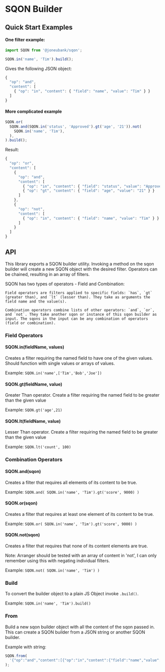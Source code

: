 # SQON Builder

## Quick Start Examples

#### One filter example:

```js
import SQON from '@joneubank/sqon';

SQON.in('name', 'Tim').build();
```

Gives the following JSON object:

```js
{
  "op": "and",
  "content": [
    { "op": "in", "content": { "field": "name", "value": "Tim" } }
  ]
}
```

#### More complicated example

```js
SQON.or(
  SQON.and(SQON.in('status', 'Approved').gt('age', '21')).not(
    SQON.in('name', 'Tim'),
  ),
).build();
```

Result:

```js
{
  "op": "or",
  "content": [
    {
      "op": "and",
      "content": [
        { "op": "in", "content": { "field": "status", "value": "Approved" } },
        { "op": "gt", "content": { "field": "age", "value": "21" } }
      ]
    },
    {
      "op": "not",
      "content": [
        { "op": "in", "content": { "field": "name", "value": "Tim" } }
      ]
    }
  ]
}
```

## API

This library exports a SQON builder utility. Invoking a method on the sqon builder will create a new SQON object with the desired filter. Operators can be chained, resulting in an array of filters.

SQON has two types of operators - Field and Combination:

    Field operators are filters applied to specific fields: `has`, `gt` (greater than), and `lt` (lesser than). They take as arguments the field name and the value(s).

    Combination operators combine lists of other operators: `and`, `or`, and `not`. They take another sqon or instance of this sqon builder as input. The sqons in the input can be any combination of operators (field or combination).

### Field Operators

#### SQON.in(fieldName, values)

Creates a filter requiring the named field to have one of the given values. Should function with single values or arrays of values.

Example: `SQON.in('name',['Tim','Bob','Joe'])`

#### SQON.gt(fieldName, value)

Greater Than operator. Create a filter requiring the named field to be greater than the given value

Example: `SQON.gt('age',21)`

#### SQON.lt(fieldName, value)

Lesser Than operator. Create a filter requiring the named field to be greater than the given value

Example: `SQON.lt('count', 100)`

### Combination Operators

#### SQON.and(sqon)

Creates a filter that requires all elements of its content to be true.

Example: `SQON.and( SQON.in('name', 'Tim').gt('score', 9000) )`

#### SQON.or(sqon)

Creates a filter that requires at least one element of its content to be true.

Example: `SQON.or( SQON.in('name', 'Tim').gt('score', 9000) )`

#### SQON.not(sqon)

Creates a filter that requires that none of its content elements are true.

Note: Arranger should be tested with an array of content in 'not', I can only remember using this with negating individual filters.

Example: `SQON.not( SQON.in('name', 'Tim') )`

### Build

To convert the builder object to a plain JS Object invoke `.build()`.

Example: `SQON.in('name', 'Tim').build()`

### From

Build a new sqon builder object with all the content of the sqon passed in. This can create a SQON builder from a JSON string or another SQON builder.

Example with string:

```js
SQON.from(
  '{"op":"and","content":[{"op":"in","content":{"field":"name","value":"Tim"}},{"op":"gt","content":{"field":"age","value":"19"}}]}',
);
```
